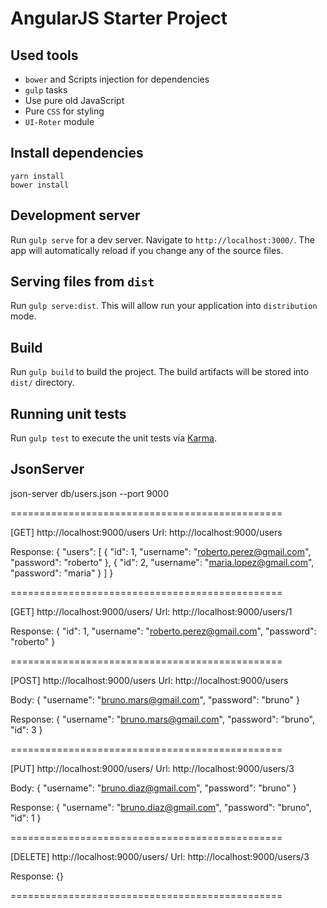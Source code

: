# AngularJS Starter Project

## Used tools

- `bower` and Scripts injection for dependencies
- `gulp` tasks
- Use pure old JavaScript
- Pure `CSS` for styling
- `UI-Roter` module

## Install dependencies

```
yarn install
bower install
``` 

## Development server

Run `gulp serve` for a dev server. Navigate to `http://localhost:3000/`. The app will automatically reload if you change any of the source files.

## Serving files from `dist`

Run `gulp serve:dist`. This will allow run your application into `distribution` mode.

## Build

Run `gulp build` to build the project. The build artifacts will be stored into `dist/` directory.

## Running unit tests

Run `gulp test` to execute the unit tests via [Karma](https://karma-runner.github.io).


## JsonServer
json-server db/users.json --port 9000

===============================================

[GET] 		http://localhost:9000/users
Url:
http://localhost:9000/users

Response:
{
  "users": [
    {
      "id": 1,
      "username": "roberto.perez@gmail.com",
      "password": "roberto"
    },
    {
      "id": 2,
      "username": "maria.lopez@gmail.com",
      "password": "maria"
    }
  ]
}

===============================================

[GET]		http://localhost:9000/users/<id>
Url:
http://localhost:9000/users/1

Response:
{
  "id": 1,
  "username": "roberto.perez@gmail.com",
  "password": "roberto"
}

===============================================

[POST]		http://localhost:9000/users
Url:
http://localhost:9000/users

Body:
{
  "username": "bruno.mars@gmail.com",
  "password": "bruno"
}

Response:
{
  "username": "bruno.mars@gmail.com",
  "password": "bruno",
  "id": 3
}

===============================================

[PUT] 		http://localhost:9000/users/<id>
Url:
http://localhost:9000/users/3

Body:
{
  "username": "bruno.diaz@gmail.com",
  "password": "bruno"
}

Response:
{
  "username": "bruno.diaz@gmail.com",
  "password": "bruno",
  "id": 1
}

===============================================

[DELETE] 	http://localhost:9000/users/<id>
Url:
http://localhost:9000/users/3

Response:
{}

===============================================
